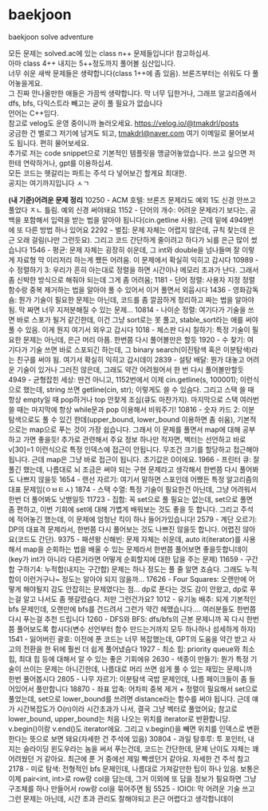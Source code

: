 # baekjoon

baekjoon solve adventure

모든 문제는 solved.ac에 있는 class n++ 문제들입니다! 참고하십셔.<br>
아마 class 4++ 내지는 5++정도까지 풀어볼 심산입니다.<br>
너무 쉬운 새싹 문제들은 생략합니다(class 1++에 좀 있음). 브론즈부터는 쉬워도 다 풀어놓을게요.<br>
그 진짜 안나올만한 애들은 가끔씩 생략합니다. 막 너무 딥한거나, 그래프 알고리즘에서 dfs, bfs, 다익스트라 빼고는 굳이 풀 필요가 없습니다<br>
언어는 C++임다.<br>
참고로 velog도 운영 중이니까 놀러오세요. https://velog.io/@tmakdrl/posts<br>
궁금한 건 벨로그 저기에 남겨도 되고, tmakdrl@naver.com 여기 이메일로 물어보셔도 됩니다. 편히 물어보세요.<br>
추가로 저는 code snippet으로 기본적인 템플릿을 맹글어놓았습니다. 쓰고 싶으면 저한테 연락하거나, gpt를 이용하십셔.<br>
모든 코드는 헷갈리는 파트는 주석 다 넣어보긴 할게요 최대한.<br>
공지는 여기까지입니다 ㅅㄱ<br>

**(내 기준)어려운 문제 정리**
10250 - ACM 호텔: 브론즈 문제라도 예외 1도 신경 안쓰고 풀었다 ㅈㄴ 틀림. 예외 신경 써야돼요
1152 - 단어의 개수: 어려운 문제라기 보다는, 공백을 포함해서 입력을 받는 법을 알아야 됩니다(cin.getline 사용). 근데 밑에 4949번에 또 다른 방법 하나 있어요
2292 - 벌집: 문제 자체는 어렵지 않은데, 규칙 찾는데 은근 오래 걸림(나만 그런듯요). 그리고 코드 간단하게 줄이려고 하다가 뇌를 은근 많이 썼습니다
1546 - 평균: 문제 자체는 굉장히 쉬운데, 그 int와 double을 넘나들며 잘 이렇게 자료형 막 이리저리 하는게 쨌든 어려움. 이 문제에서 확실히 익히고 갑시다
10989 - 수 정렬하기 3: 우리가 흔히 아는대로 정렬을 하면 시간이나 메모리 초과가 난다. 그래서 좀 신박한 방식으로 해줘야 되는데 그게 좀 어려움;
1181 - 단어 정렬: 사용자 지정 정렬 함수랑 중복 제거하는 법을 알아야 풀 수 있어서 이거 풀면서 외웁시다
1436 - 영화감독 숌: 뭔가 기술이 필요한 문제는 아닌데, 코드를 좀 깔끔하게 정리하고 짜는 법을 알아야 됨. 막 짜면 너무 지저분해질 수 있는 문제...
10814 - 나이순 정렬: 여기다가 기술을 쓰면 바로 스포가 될거 같긴한데, 이건 그냥 sort로는 못 풀고, stable_sort라는 애를 써야 풀 수 있음. 이게 뭔지 여기서 외우고 갑시다
1018 - 체스판 다시 칠하기: 특정 기술이 필요한 문제는 아닌데, 은근 머리 아픔. 한번쯤 다시 풀어볼만은 할듯
1920 - 수 찾기: 여기다가 기술 쓰면 바로 스포되긴 하는데, 그 binary search(이진탐색 혹은 이분탐색)라는 친구를 써야 됨. 여기서 확실히 익히고 갑시데이
2839 - 설탕 배달: 뭔가 대놓고 어려운 기술이 있거나 그러진 않은데, 그래도 약간 어려웠어서 한 번 다시 풀어볼만할듯
4949 - 균형잡힌 세상: 딴건 아니고, 1152번에서 이제 cin.getline(s, 100001); 이런식으로 했는데, string 쓰면 getline(cin, str); 이렇게도 쓸 수 있슴다.
그리고 스택 쓸 때 항상 empty일 때 pop하거나 top 안찾게 조심(큐도 마찬가지). 마지막으로 스택 여러번 쓸 때는 마지막에 항상 while문과 pop 이용해서 비워주기!
10816 - 숫자 카드 2: 이분 탐색으로도 풀 수 있긴 한데(upper_bound, lower_bound 이용하면 좀 쉬움), 기본적으로는 map으로 푸는 것이 가장 쉽습니다. 그래서 이 문제를 풀면서 map에 대해 공부하고 가면 좋을듯!
추가로 관련해서 주요 정보 하나만 적자면, 벡터는 선언하고 바로 v[30]=1 이런식으로 특정 인덱스에 접근이 안됩니다. 무조건 크기를 할당하고 접근해야 됩니다. 근데 map은 그냥 바로 접근이 됩니다. 초기값은 0이에요.
1966 - 프린터 큐: 잘 풀긴 했는데, 나름대로 뇌 조금은 써야 되는 구현 문제라고 생각해서 한번쯤 다시 풀어봐도 나쁘지 않을듯
1654 - 랜선 자르기: 여기서 말하면 스포인데 어쨌든 특정 알고리즘의 대표 문제임(ㅇㅂㅌㅅ)
1874 - 스택 수열: 특정 기술이 필요한건 아닌데, 그냥 어려워서 한번 더 풀어봐도 낫밷일듯
11723 - 집합: 꼭 set으로 풀 필요는 없는데, set으로 풀면 좀 편하고, 이번 기회에 set에 대해 가볍게 배워보는 것도 좋을 듯 합니다. 그리고 주석에 적어놓긴 했는데, 이 문제에 엄청난 킥이 하나 들어가있습니다!
2579 - 계단 오르기: DP의 대표격 문제라서, 한번쯤 다시 풀어보는 것도 나쁘진 않을듯 합니다. 어렵진 않아요(코드도 간단).
9375 - 패션왕 신해빈: 문제 자체는 쉬운데, auto it(iterator)를 사용해서 map을 순회하는 법을 배울 수 있는 문제라서 한번쯤 풀어보면 좋을듯합니데이(key가 int가 아니라 다른거라면 어떻게 순회할지에 대한 답을 주는 문제)
11659 - 구간 합 구하기4: 누적합(내지는 구간합) 문제는 하나 정도는 풀 줄 알면 죠슴다. 그래도 누적합이 이런거구나~ 정도는 알아야 되지 않을까...
17626 - Four Squares: 오랜만에 어떻게 해야될지 감도 안잡히는 문제였다는 점... dp로 푼다는 것도 감이 안왔고, dp로 푸는걸 알고 나서도 좀 헷갈렸슴다. 저만 그런건가요?
1012 - 유기농 배추: 되게 기본적인 bfs 문제인데, 오랜만에 bfs를 건드려서 그런가 약간 헤맸습니다.... 여러분들도 한번쯤 다시 푸는걸 추천 드립니다
1260 - DFS와 BFS: dfs/bfs의 근본 문제니까 꼭 다시 한번쯤 풀어보도록 합시다(변수 선언부터 함수 만드는거까지 모두 하나하나 섬세하게 하자)
1541 - 잃어버린 괄호: 이전에 푼 코드는 너무 복잡했는데, GPT의 도움을 약간 받고 사고의 전환을 한 뒤에 훨씬 더 쉽게 풀어냈슴다
1927 - 최소 힙: priority queue와 최소 힙, 최대 힙 등에 대해서 알 수 있는 좋은 기회에유
2630 - 색종이 만들기: 뭔가 특정 기술이 쓰이는 문제는 아니긴한데, 나름대로 머리 쓰면 쉽게 풀 수 있는 재밌는 문제니까 한번 풀어봅시다
2805 - 나무 자르기: 이분탐색 국밥 문제인데, 나름 페이크들이 좀 들어있어서 풀만합니다
18870 - 좌표 압축: 어차피 중복 제거 + 정렬이 필요해서 set으로 풀었는데, set으로 lower_bound를 쓰려면 distance라는 함수를 써야 됩니다. 근데 얘가 시간복잡도가 O(n)이라 시간초과가 나서, 결국 그냥 벡터로 풀었어요;
참고로 lower_bound, upper_bound는 처음 나오는 위치를 iterator로 반환합니당. v.begin()이랑 v.end()도 iterator에요. 그리고 v.begin()을 빼면 위치를 인덱스로 변환한다는 뜻으로 보면 돼요(자세한 건 주석에 있음)
30804 - 과일 탕후루: 투 포인터, 내지는 슬라이딩 윈도우라는 놈을 써서 푸는건데, 코드는 간단한데, 문제 난이도 자체는 꽤 어려웠던 거 같아요. 최근에 푼 거 중에선 제일 빡셌던거 같아요. 자세한 건 주석 참고
2178 - 미로 탐색: 전형적인 bfs 문제인데, 나름대로 가져갈만한 팁이 하나 있음. 보통은 이제 pair<int, int>로 row랑 col을 담는데, 그거 이외에 또 담을 정보가 필요하면 그냥 구조체를 하나 만들어서 row랑 col을 묶어주면 됨
5525 - IOIOI: 막 어려운 기술 쓰고 그런 문제는 아닌데, 시간 초과 관리도 잘해야되고 은근 어렵다고 생각합니데이
